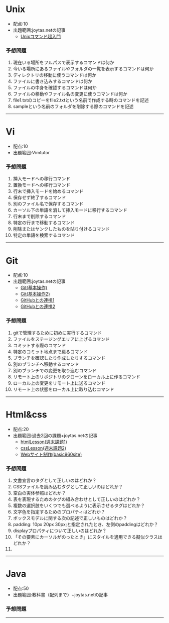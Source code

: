 # Unix
- 配点:10
- 出題範囲:joytas.netの記事
  - [Unixコマンド超入門](https://joytas.net/programming/unix%e3%82%b3%e3%83%9e%e3%83%b3%e3%83%89)
### 予想問題
1. 現在いる場所をフルパスで表示するコマンドは何か  
1. 今いる場所にあるファイルやフォルダの一覧を表示するコマンドは何か  
1. ディレクトリの移動に使うコマンドは何か  
1. ファイルに書き込みするコマンドは何か  
1. ファイルの中身を確認するコマンドは何か  
1. ファイルの移動やファイル名の変更に使うコマンドは何か  
1. file1.txtのコピーをfile2.txtという名前で作成する時のコマンドを記述  
1. sampleという名前のフォルダを削除する際のコマンドを記述  
***
# Vi
- 配点:10
- 出題範囲:Vimtutor
### 予想問題
1. 挿入モードへの移行コマンド  
1. 置換モードへの移行コマンド  
1. 行末で挿入モードを始めるコマンド  
1. 保存せず終了するコマンド  
1. 別のファイル名で保存するコマンド  
1. カーソル下の単語を消して挿入モードに移行するコマンド  
1. 行末まで削除するコマンド  
1. 特定の行まで移動するコマンド  
1. 削除またはヤンクしたものを貼り付けるコマンド  
1. 特定の単語を検索するコマンド  
***
# Git
- 配点:10
- 出題範囲:joytas.netの記事
  - [Git(基本操作)](https://joytas.net/programming/git/basic)
  - [Git(基本操作2)](https://joytas.net/programming/git/basic2)
  - [GitHubとの連携1](https://joytas.net/programming/git/github1)
  - [GitHubとの連携2](https://joytas.net/programming/git/github2)
### 予想問題
1. gitで管理するために初めに実行するコマンド  
1. ファイルをステージングエリアに上げるコマンド  
1. コミットする際のコマンド  
1. 特定のコミット地点まで戻るコマンド  
1. ブランチを確認したり作成したりするコマンド  
1. 別のブランチへ移動するコマンド  
1. 別のブランチでの変更を取り込むコマンド  
1. リモート上のリポジトリのクローンをローカル上に作るコマンド  
1. ローカル上の変更をリモート上に送るコマンド  
1. リモート上の状態をローカル上に取り込むコマンド  
***
# Html&css
- 配点:20
- 出題範囲:過去2回の課題+joytas.netの記事
  - [htmlLesson(週末課題1)](https://joytas.net/202010/htmllesson/)
  - [cssLesson(週末課題2)](https://joytas.net/202010/csslesson/)
  - [Webサイト制作(basic960site)](https://joytas.net/programming/website/webbasic)
### 予想問題
1. 文書宣言のタグとして正しいのはどれか？  
1. CSSファイルを読み込むタグとして正しいのはどれか？  
1. 空白の実体参照はどれか？  
1. 表を表現するためのタグの組み合わせとして正しいのはどれか？  
1. 複数の選択肢をいくつでも選べるように表示させるタグはどれか？  
1. 文字色を指定するためのプロパティはどれか？  
1. ボックスモデルに関する次の記述で正しいものはどれか？  
1. padding: 10px 20px 30px;と指定されたとき、左側のpaddingはどれか？  
1. displayプロパティについて正しいのはどれか？  
1. 「その要素にカーソルがのったとき」にスタイルを適用できる擬似クラスはどれか？  
1. 
***
# Java
- 配点:50
- 出題範囲:教科書（配列まで）+joytas.netの記事
### 予想問題
***
